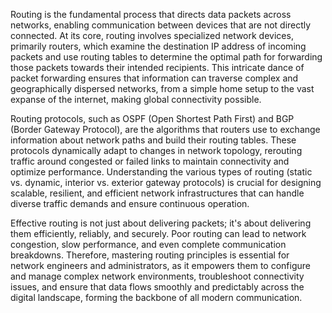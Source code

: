 Routing is the fundamental process that directs data packets across networks, enabling communication between devices that are not directly connected. At its core, routing involves specialized network devices, primarily routers, which examine the destination IP address of incoming packets and use routing tables to determine the optimal path for forwarding those packets towards their intended recipients. This intricate dance of packet forwarding ensures that information can traverse complex and geographically dispersed networks, from a simple home setup to the vast expanse of the internet, making global connectivity possible.

Routing protocols, such as OSPF (Open Shortest Path First) and BGP (Border Gateway Protocol), are the algorithms that routers use to exchange information about network paths and build their routing tables. These protocols dynamically adapt to changes in network topology, rerouting traffic around congested or failed links to maintain connectivity and optimize performance. Understanding the various types of routing (static vs. dynamic, interior vs. exterior gateway protocols) is crucial for designing scalable, resilient, and efficient network infrastructures that can handle diverse traffic demands and ensure continuous operation.

Effective routing is not just about delivering packets; it's about delivering them efficiently, reliably, and securely. Poor routing can lead to network congestion, slow performance, and even complete communication breakdowns. Therefore, mastering routing principles is essential for network engineers and administrators, as it empowers them to configure and manage complex network environments, troubleshoot connectivity issues, and ensure that data flows smoothly and predictably across the digital landscape, forming the backbone of all modern communication.